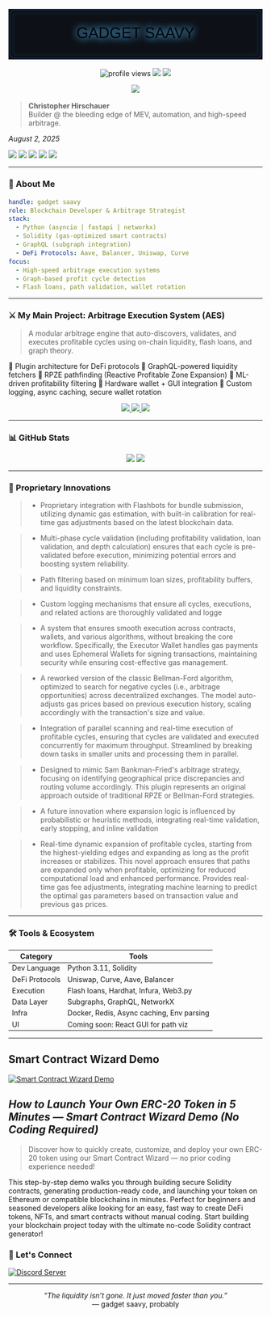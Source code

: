 ![Sheen Banner](https://raw.githubusercontent.com/74Thirsty/74Thirsty/main/assets/banner.svg)

<p align="center">
  <img src="https://komarev.com/ghpvc/?username=74Thirsty&style=flat-square" alt="profile views" />
  <a href="mailto:gadget.saavy@gmx.us"><img src="https://img.shields.io/badge/email-inquiry-blue?style=flat-square&logo=gmail"></a>
  <a href="https://github.com/74Thirsty?tab=repositories"><img src="https://img.shields.io/github/followers/74Thirsty?style=flat-square&logo=github"></a>
</p>

<p align="center">
  <img src="https://i.postimg.cc/SQVRgDcg/IMG-1006.png" width="250" />
</p>

> <p><strong>Christopher Hirschauer</strong><br>
> Builder @ the bleeding edge of MEV, automation, and high-speed arbitrage.<br>
<em>August 2, 2025</em></p>
<div class="badge-row">
<a href="https://www.jetbrains.com/pycharm/"><img src="https://img.shields.io/badge/Built%20with-PyCharm-782F40?logo=pycharm&logoColor=CEB888"></a>
<a href="https://www.python.org/"><img src="https://img.shields.io/badge/Python-3.10--3.11.8-003057?logo=python&labelColor=B3A369"></a>
<a href="https://docs.soliditylang.org/"><img src="https://img.shields.io/badge/Solidity-0.8.20--0.8.28-7BAFD4?logo=ethereum&labelColor=4B9CD3"></a>
<a href="https://www.flashbots.net"><img src="https://img.shields.io/badge/Flashbots-MEV%20Bundle-2774AE?logo=thunderbird&labelColor=FFD100"></a>
<a href="https://christopherhirschauer.bio"><img src="https://img.shields.io/badge/C.Hirschauer-Lead%20Developer-041E42?logo=parrotsecurity&labelColor=8D817B"></a>

---

### 🧬 About Me

```yaml
handle: gadget saavy
role: Blockchain Developer & Arbitrage Strategist
stack:
  - Python (asyncio | fastapi | networkx)
  - Solidity (gas-optimized smart contracts)
  - GraphQL (subgraph integration)
  - DeFi Protocols: Aave, Balancer, Uniswap, Curve
focus:
  - High-speed arbitrage execution systems
  - Graph-based profit cycle detection
  - Flash loans, path validation, wallet rotation
````

---

### ⚔️ My Main Project: Arbitrage Execution System (AES)

> A modular arbitrage engine that auto-discovers, validates, and executes profitable cycles using on-chain liquidity, flash loans, and graph theory.

🔹 Plugin architecture for DeFi protocols
🔹 GraphQL-powered liquidity fetchers
🔹 RPZE pathfinding (Reactive Profitable Zone Expansion)
🔹 ML-driven profitability filtering
🔹 Hardware wallet + GUI integration
🔹 Custom logging, async caching, secure wallet rotation

<div align="center">
  <a href="https://github.com/74Thirsty/Atomic-Execution-System">
    <img src="https://github-readme-stats.vercel.app/api/pin/?username=74Thirsty&repo=Atomic-Execution-System&theme=tokyonight&show_owner=true&cache_seconds=60" />
  </a>
  <a href="https://github.com/74Thirsty/gnoman-cli">
    <img src="https://github-readme-stats.vercel.app/api/pin/?username=74Thirsty&repo=gnoman-cli&theme=tokyonight&show_owner=true&cache_seconds=60" />
  </a>
  <a href="https://github.com/74Thirsty/cloudchain-cli">
    <img src="https://github-readme-stats.vercel.app/api/pin/?username=74Thirsty&repo=cloudchain-cli&theme=tokyonight&show_owner=true&cache_seconds=60" />
  </a>
</div>


---

### 📊 GitHub Stats

<p align="center">
  <img src="https://github-readme-stats.vercel.app/api?username=74Thirsty&show_icons=true&theme=tokyonight" />
  <img src="https://github-readme-streak-stats.herokuapp.com/?user=74Thirsty&theme=tokyonight" />
</p>

---

### 🧠 Proprietary Innovations
>* Proprietary integration with Flashbots for bundle submission, utilizing dynamic gas estimation, with built-in calibration for real-time gas adjustments based on the latest blockchain data.

>* Multi-phase cycle validation (including profitability validation, loan validation, and depth calculation) ensures that each cycle is pre-validated before execution, minimizing potential errors and      boosting system reliability.

>* Path filtering based on minimum loan sizes, profitability buffers, and liquidity constraints.

>* Custom logging mechanisms that ensure all cycles, executions, and related actions are thoroughly validated and logge

>* A system that ensures smooth execution across contracts, wallets, and various algorithms, without breaking the core workflow. Specifically, the Executor Wallet handles gas payments and uses             Ephemeral   Wallets for signing transactions, maintaining security while ensuring cost-effective gas management.

>* A reworked version of the classic Bellman-Ford algorithm, optimized to search for negative cycles (i.e., arbitrage opportunities) across decentralized exchanges. The model auto-adjusts gas prices       based on previous execution history, scaling accordingly with the transaction's size and value.

>* Integration of parallel scanning and real-time execution of profitable cycles, ensuring that cycles are validated and executed concurrently for maximum throughput. Streamlined by breaking down tasks    in smaller units and processing them in parallel.

>* Designed to mimic Sam Bankman-Fried's arbitrage strategy, focusing on identifying geographical price discrepancies and routing volume accordingly. This plugin represents an original approach outside    of traditional RPZE or Bellman-Ford strategies.

>* A future innovation where expansion logic is influenced by probabilistic or heuristic methods, integrating real-time validation, early stopping, and inline validation

>* Real-time dynamic expansion of profitable cycles, starting from the highest-yielding edges and expanding as long as the profit increases or stabilizes. This novel approach ensures that paths are        expanded only when profitable, optimizing for reduced computational load and enhanced performance. Provides real-time gas fee adjustments, integrating machine learning to predict the optimal gas        parameters based on transaction value and previous gas prices.


---

### 🛠️ Tools & Ecosystem

| Category       | Tools                                     |
| -------------- | ----------------------------------------- |
| Dev Language   | Python 3.11, Solidity                     |
| DeFi Protocols | Uniswap, Curve, Aave, Balancer            |
| Execution      | Flash loans, Hardhat, Infura, Web3.py     |
| Data Layer     | Subgraphs, GraphQL, NetworkX              |
| Infra          | Docker, Redis, Async caching, Env parsing |
| UI             | Coming soon: React GUI for path viz       |

---
## Smart Contract Wizard Demo

[![Smart Contract Wizard Demo](https://img.youtube.com/vi/It12qU-rnMI/maxresdefault.jpg)](https://youtu.be/It12qU-rnMI?si=a26GfmkSikzqr7SO)

## *How to Launch Your Own ERC-20 Token in 5 Minutes — Smart Contract Wizard Demo (No Coding Required)*

>Discover how to quickly create, customize, and deploy your own ERC-20 token using our Smart Contract Wizard — no prior coding experience needed!  

This step-by-step demo walks you through building secure Solidity contracts, generating production-ready code, and launching your token on Ethereum or compatible blockchains in minutes.  Perfect for beginners and seasoned developers alike looking for an easy, fast way to create DeFi tokens, NFTs, and smart contracts without manual coding.  Start building your blockchain project today with the ultimate no-code Solidity contract generator!

### 🔗 Let's Connect

[![Discord Server](https://discord.com/api/guilds/1266324718093336588/widget.png?style=banner2)](https://discord.gg/nsUMnsdj)

---

<p align="center">
  <i>“The liquidity isn’t gone. It just moved faster than you.”</i><br>
  — gadget saavy, probably
</p>

